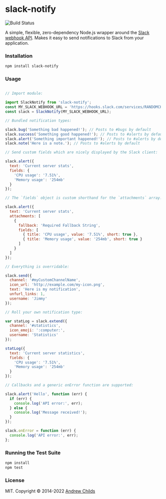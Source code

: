 # slack-notify

![Build Status](https://travis-ci.org/andrewchilds/slack-notify.svg?branch=master)

A simple, flexible, zero-dependency Node.js wrapper around the [Slack webhook API](https://api.slack.com). Makes it easy to send notifications to Slack from your application.

### Installation

```sh
npm install slack-notify
```

### Usage

```js

// Import module:

import SlackNotify from 'slack-notify';
const MY_SLACK_WEBHOOK_URL = 'https://hooks.slack.com/services/RANDOMCHARS';
const slack = SlackNotify(MY_SLACK_WEBHOOK_URL);

// Bundled notification types:

slack.bug('Something bad happened!'); // Posts to #bugs by default
slack.success('Something good happened!'); // Posts to #alerts by default
slack.alert('Something important happened!'); // Posts to #alerts by default
slack.note('Here is a note.'); // Posts to #alerts by default

// Send custom fields which are nicely displayed by the Slack client:

slack.alert({
  text: 'Current server stats',
  fields: {
    'CPU usage': '7.51%',
    'Memory usage': '254mb'
  }
});

// The `fields` object is custom shorthand for the `attachments` array:

slack.alert({
  text: 'Current server stats',
  attachments: [
    {
      fallback: 'Required Fallback String',
      fields: [
        { title: 'CPU usage', value: '7.51%', short: true },
        { title: 'Memory usage', value: '254mb', short: true }
      ]
    }
  ]
});

// Everything is overridable:

slack.send({
  channel: '#myCustomChannelName',
  icon_url: 'http://example.com/my-icon.png',
  text: 'Here is my notification',
  unfurl_links: 1,
  username: 'Jimmy'
});

// Roll your own notification type:

var statLog = slack.extend({
  channel: '#statistics',
  icon_emoji: ':computer:',
  username: 'Statistics'
});

statLog({
  text: 'Current server statistics',
  fields: {
    'CPU usage': '7.51%',
    'Memory usage': '254mb'
  }
});

// Callbacks and a generic onError function are supported:

slack.alert('Hello', function (err) {
  if (err) {
    console.log('API error:', err);
  } else {
    console.log('Message received!');
  }
});

slack.onError = function (err) {
  console.log('API error:', err);
};

```

### Running the Test Suite

```sh
npm install
npm test
```

### License

MIT. Copyright &copy; 2014-2022 [Andrew Childs](http://twitter.com/andrewchilds)
